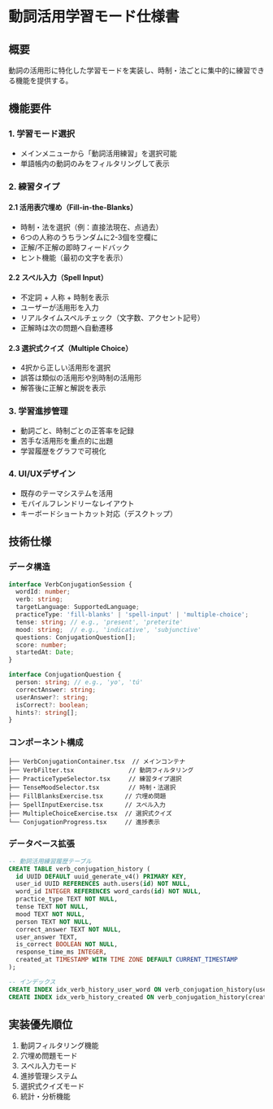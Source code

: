# 動詞活用学習モード仕様書

## 概要
動詞の活用形に特化した学習モードを実装し、時制・法ごとに集中的に練習できる機能を提供する。

## 機能要件

### 1. 学習モード選択
- メインメニューから「動詞活用練習」を選択可能
- 単語帳内の動詞のみをフィルタリングして表示

### 2. 練習タイプ

#### 2.1 活用表穴埋め（Fill-in-the-Blanks）
- 時制・法を選択（例：直接法現在、点過去）
- 6つの人称のうちランダムに2-3個を空欄に
- 正解/不正解の即時フィードバック
- ヒント機能（最初の文字を表示）

#### 2.2 スペル入力（Spell Input）
- 不定詞 + 人称 + 時制を表示
- ユーザーが活用形を入力
- リアルタイムスペルチェック（文字数、アクセント記号）
- 正解時は次の問題へ自動遷移

#### 2.3 選択式クイズ（Multiple Choice）
- 4択から正しい活用形を選択
- 誤答は類似の活用形や別時制の活用形
- 解答後に正解と解説を表示

### 3. 学習進捗管理
- 動詞ごと、時制ごとの正答率を記録
- 苦手な活用形を重点的に出題
- 学習履歴をグラフで可視化

### 4. UI/UXデザイン
- 既存のテーマシステムを活用
- モバイルフレンドリーなレイアウト
- キーボードショートカット対応（デスクトップ）

## 技術仕様

### データ構造
```typescript
interface VerbConjugationSession {
  wordId: number;
  verb: string;
  targetLanguage: SupportedLanguage;
  practiceType: 'fill-blanks' | 'spell-input' | 'multiple-choice';
  tense: string; // e.g., 'present', 'preterite'
  mood: string;  // e.g., 'indicative', 'subjunctive'
  questions: ConjugationQuestion[];
  score: number;
  startedAt: Date;
}

interface ConjugationQuestion {
  person: string; // e.g., 'yo', 'tú'
  correctAnswer: string;
  userAnswer?: string;
  isCorrect?: boolean;
  hints?: string[];
}
```

### コンポーネント構成
```
├── VerbConjugationContainer.tsx  // メインコンテナ
├── VerbFilter.tsx               // 動詞フィルタリング
├── PracticeTypeSelector.tsx     // 練習タイプ選択
├── TenseMoodSelector.tsx        // 時制・法選択
├── FillBlanksExercise.tsx      // 穴埋め問題
├── SpellInputExercise.tsx      // スペル入力
├── MultipleChoiceExercise.tsx  // 選択式クイズ
└── ConjugationProgress.tsx     // 進捗表示
```

### データベース拡張
```sql
-- 動詞活用練習履歴テーブル
CREATE TABLE verb_conjugation_history (
  id UUID DEFAULT uuid_generate_v4() PRIMARY KEY,
  user_id UUID REFERENCES auth.users(id) NOT NULL,
  word_id INTEGER REFERENCES word_cards(id) NOT NULL,
  practice_type TEXT NOT NULL,
  tense TEXT NOT NULL,
  mood TEXT NOT NULL,
  person TEXT NOT NULL,
  correct_answer TEXT NOT NULL,
  user_answer TEXT,
  is_correct BOOLEAN NOT NULL,
  response_time_ms INTEGER,
  created_at TIMESTAMP WITH TIME ZONE DEFAULT CURRENT_TIMESTAMP
);

-- インデックス
CREATE INDEX idx_verb_history_user_word ON verb_conjugation_history(user_id, word_id);
CREATE INDEX idx_verb_history_created ON verb_conjugation_history(created_at);
```

## 実装優先順位
1. 動詞フィルタリング機能
2. 穴埋め問題モード
3. スペル入力モード
4. 進捗管理システム
5. 選択式クイズモード
6. 統計・分析機能